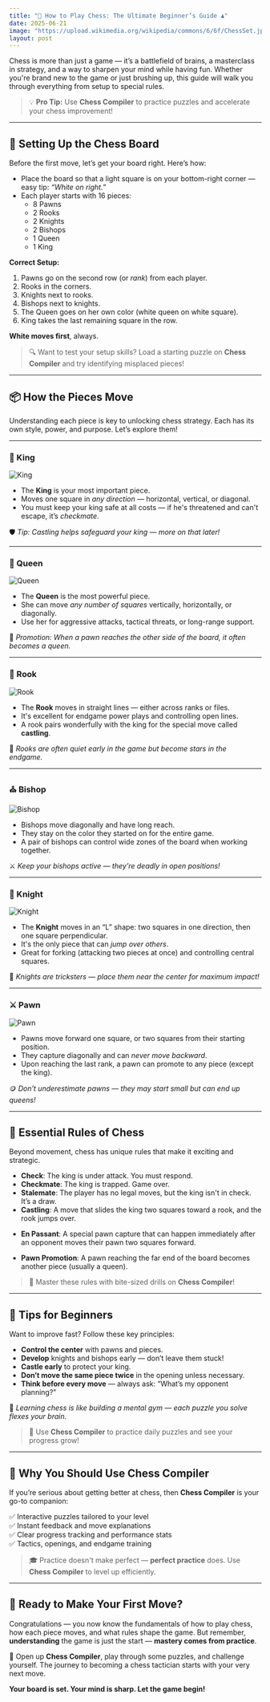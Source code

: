 ```yaml
---
title: "🧠 How to Play Chess: The Ultimate Beginner’s Guide ♟️"
date: 2025-06-21
image: "https://upload.wikimedia.org/wikipedia/commons/6/6f/ChessSet.jpg"
layout: post
---
```

Chess is more than just a game — it’s a battlefield of brains, a masterclass in strategy, and a way to sharpen your mind while having fun. Whether you're brand new to the game or just brushing up, this guide will walk you through everything from setup to special rules.

> 💡 **Pro Tip:** Use **Chess Compiler** to practice puzzles and accelerate your chess improvement!

---

## 🏁 Setting Up the Chess Board

Before the first move, let’s get your board right. Here’s how:

- Place the board so that a light square is on your bottom-right corner — easy tip: *“White on right.”*
- Each player starts with 16 pieces:
  - 8 Pawns
  - 2 Rooks
  - 2 Knights
  - 2 Bishops
  - 1 Queen
  - 1 King

<chess-board fen="rnbqkbnr/pppppppp/8/8/8/8/PPPPPPPP/RNBQKBNR w KQkq - 0 1"></chess-board>

**Correct Setup:**

1. Pawns go on the second row (or *rank*) from each player.
2. Rooks in the corners.
3. Knights next to rooks.
4. Bishops next to knights.
5. The Queen goes on her own color (white queen on white square).
6. King takes the last remaining square in the row.

**White moves first**, always.

> 🔍 Want to test your setup skills? Load a starting puzzle on **Chess Compiler** and try identifying misplaced pieces!

---

## 📦 How the Pieces Move

Understanding each piece is key to unlocking chess strategy. Each has its own style, power, and purpose. Let’s explore them!

---

### 👑 King

![King](https://upload.wikimedia.org/wikipedia/commons/4/42/Chess_klt45.svg)

- The **King** is your most important piece.
- Moves one square in *any direction* — horizontal, vertical, or diagonal.
- You must keep your king safe at all costs — if he's threatened and can't escape, it’s *checkmate*.

<chess-board fen="8/8/8/3K1k2/8/8/8/8 w - - 0 1" highlight="d5,e5,d4,e4,c5,c4,c6,d6,e6" arrows="d5-e5,d5-d4,d5-e4,d5-c4,d5-c5,d5-c6,d5-d6,d5-e6"></chess-board>

🛡️ *Tip: Castling helps safeguard your king — more on that later!*

---

### 👸 Queen

![Queen](https://upload.wikimedia.org/wikipedia/commons/1/15/Chess_qlt45.svg)

- The **Queen** is the most powerful piece.
- She can move *any number of squares* vertically, horizontally, or diagonally.
- Use her for aggressive attacks, tactical threats, or long-range support.

<chess-board fen="8/8/8/3Q4/8/8/8/8 w - - 0 1" highlight="d5,d1,d2,d3,d4,d6,d7,d8,a5,b5,c5,e5,f5,g5,h5,a1,b2,c3,e6,f7,g8,a8,b7,c6,e4,f3,g2,h1" arrows="d5-d1,d5-d8,d5-a5,d5-h5,d5-a1,d5-h1,d5-a8,d5-h8"></chess-board>

👑 *Promotion: When a pawn reaches the other side of the board, it often becomes a queen.*

---

### 🏰 Rook

![Rook](https://upload.wikimedia.org/wikipedia/commons/7/72/Chess_rlt45.svg)

- The **Rook** moves in straight lines — either across ranks or files.
- It's excellent for endgame power plays and controlling open lines.
- A rook pairs wonderfully with the king for the special move called **castling**.

<chess-board fen="8/8/8/3R4/8/8/8/8 w - - 0 1" highlight="d5,d1,d2,d3,d4,d6,d7,d8,a5,b5,c5,e5,f5,g5,h5" arrows="d5-d1,d5-d8,d5-a5,d5-h5"></chess-board>

🔧 *Rooks are often quiet early in the game but become stars in the endgame.*

---

### ⛪ Bishop

![Bishop](https://upload.wikimedia.org/wikipedia/commons/b/b1/Chess_blt45.svg)

- Bishops move diagonally and have long reach.
- They stay on the color they started on for the entire game.
- A pair of bishops can control wide zones of the board when working together.

<chess-board fen="8/8/8/3B4/8/8/8/8 w - - 0 1" highlight="d5,a2,g8,a8,g2,a1,g1,a7,g7" arrows="d5-a2,d5-g8,d5-a8,d5-g2"></chess-board>

⚔️ *Keep your bishops active — they’re deadly in open positions!*

---

### 🐴 Knight

![Knight](https://upload.wikimedia.org/wikipedia/commons/7/70/Chess_nlt45.svg)

- The **Knight** moves in an “L” shape: two squares in one direction, then one square perpendicular.
- It's the only piece that can *jump over others*.
- Great for forking (attacking two pieces at once) and controlling central squares.

<chess-board fen="8/8/8/3N4/8/8/8/8 w - - 0 1" highlight="c7,e7,b6,f6,b4,f4,c3,e3" arrows="d5-c7,d5-e7,d5-b6,d5-f6,d5-b4,d5-f4,d5-c3,d5-e3"></chess-board>

🔄 *Knights are tricksters — place them near the center for maximum impact!*

---

### ⚔️ Pawn

![Pawn](https://upload.wikimedia.org/wikipedia/commons/4/45/Chess_plt45.svg)

- Pawns move forward one square, or two squares from their starting position.
- They capture diagonally and can *never move backward*.
- Upon reaching the last rank, a pawn can promote to any piece (except the king).

<chess-board fen="8/8/8/8/3P4/8/8/8 w - - 0 1" highlight="d5,d6,c6,e6" arrows="d5-d6,d5-c6,d5-e6"></chess-board>

🪙 *Don’t underestimate pawns — they may start small but can end up queens!*

---

## 📜 Essential Rules of Chess

Beyond movement, chess has unique rules that make it exciting and strategic.

- **Check**: The king is under attack. You must respond.
- **Checkmate**: The king is trapped. Game over.
- **Stalemate**: The player has no legal moves, but the king isn't in check. It’s a draw.
- **Castling**: A move that slides the king two squares toward a rook, and the rook jumps over.

<chess-board fen="r3k2r/8/8/8/8/8/8/R3K2R w KQkq - 0 1" arrows="e1-g1,h1-f1,e1-c1,a1-d1"></chess-board>

- **En Passant**: A special pawn capture that can happen immediately after an opponent moves their pawn two squares forward.

<chess-board fen="8/8/8/3pP3/8/8/8/8 w - d6 0 1" arrows="e5-d6"></chess-board>

- **Pawn Promotion**: A pawn reaching the far end of the board becomes another piece (usually a queen).

<chess-board fen="4P3/8/8/8/8/8/8/8 w - - 0 1" arrows="e8-e7"></chess-board>

> 🎯 Master these rules with bite-sized drills on **Chess Compiler**!

---

## 🌱 Tips for Beginners

Want to improve fast? Follow these key principles:

- **Control the center** with pawns and pieces.
- **Develop** knights and bishops early — don’t leave them stuck!
- **Castle early** to protect your king.
- **Don’t move the same piece twice** in the opening unless necessary.
- **Think before every move** — always ask: “What’s my opponent planning?”

🧠 *Learning chess is like building a mental gym — each puzzle you solve flexes your brain.*

> 🚀 Use **Chess Compiler** to practice daily puzzles and see your progress grow!

---

## 🧩 Why You Should Use Chess Compiler

If you’re serious about getting better at chess, then **Chess Compiler** is your go-to companion:

✅ Interactive puzzles tailored to your level  
✅ Instant feedback and move explanations  
✅ Clear progress tracking and performance stats  
✅ Tactics, openings, and endgame training

> 🎓 Practice doesn't make perfect — **perfect practice** does. Use **Chess Compiler** to level up efficiently.

---

## 🏁 Ready to Make Your First Move?

Congratulations — you now know the fundamentals of how to play chess, how each piece moves, and what rules shape the game. But remember, **understanding** the game is just the start — **mastery comes from practice**.

🎯 Open up **Chess Compiler**, play through some puzzles, and challenge yourself. The journey to becoming a chess tactician starts with your very next move.

**Your board is set. Your mind is sharp. Let the game begin!**